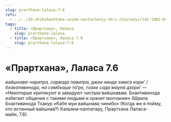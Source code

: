 ```yaml
---
slug: prarthana-lalasa-7-6
refs:
  - ../../10-shikshashtaka-vosem-nastavleniy-shri-chaitanyi/141-1982-04-27-b2-c1-kommentarii-ko-vtoromu-tretemu-i-chetvertomu-stiham-shikshashtaki.md
tags:
  - title: «Прартхана», Лаласа
    slug: prarthana-lalasa
  - title: «Прартхана», Лаласа 7.6
    slug: prarthana-lalasa-7-6
---
```


# «Прартхана», Лаласа 7.6

*вайшнава-чаритра, сарвада павитра, джеи нинде химса кори’ / бхакативинода, на самбхаше та’ре, тхаке сада мауна дхори’* — «Некоторые критикуют и завидуют чистым вайшнавам. Бхактивинода избегает общения с такими людьми и хранит молчание» (Шрила Бхактивинода Тхакур «Кабе муи вайшнава чинибо» (Когда же я пойму, кто истинный вайшнав?) Кальяна-калпатару, Прартхана Лаласа-майи, 7.6).

